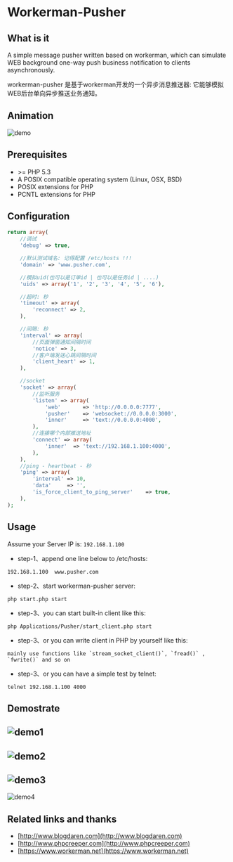 # Workerman-Pusher

## What is it
A simple message pusher written based on workerman, which can simulate WEB background one-way push business notification to clients asynchronously.

workerman-pusher 是基于workerman开发的一个异步消息推送器: 它能够模拟WEB后台单向异步推送业务通知。

## Animation
![demo](https://github.com/blogdaren/workerman-pusher/blob/master/media/demo.gif)

## Prerequisites
* \>= PHP 5.3
* A POSIX compatible operating system (Linux, OSX, BSD)  
* POSIX extensions for PHP  
* PCNTL extensions for PHP  

## Configuration

```php
return array(
    //调试
    'debug' => true,

    //默认测试域名: 记得配置 /etc/hosts !!!
    'domain' => 'www.pusher.com',

    //模拟uid(也可以是订单id | 也可以是任务id | ....)
    'uids' => array('1', '2', '3', '4', '5', '6'),

    //超时: 秒
    'timeout' => array(
        'reconnect' => 2,
    ),

    //间隔: 秒
    'interval' => array(
        //页面弹窗通知间隔时间
        'notice' => 3,
        //客户端发送心跳间隔时间
        'client_heart' => 1,
    ),

    //socket
    'socket' => array(
        //监听服务
        'listen' => array(
            'web'       => 'http://0.0.0.0:7777',
            'pusher'    => 'websocket://0.0.0.0:3000',
            'inner'     => 'text://0.0.0.0:4000',
        ),
        //连接哪个内部推送地址
        'connect' => array(
            'inner'  => 'text://192.168.1.100:4000',
        ),
    ),
    //ping - heartbeat - 秒
    'ping' => array(
        'interval' => 10,
        'data'     => '',
        'is_force_client_to_ping_server'    => true,
    ),
);
```

## Usage

Assume your Server IP is: ```192.168.1.100```

* step-1、append one line below to /etc/hosts:

```
192.168.1.100  www.pusher.com
```

* step-2、start workerman-pusher server:

```
php start.php start
```

* step-3、you can start built-in client like this:

```
php Applications/Pusher/start_client.php start
```

* step-3、or you can write client in PHP by yourself like this:

```
mainly use functions like `stream_socket_client()`, `fread()` , `fwrite()` and so on
```

* step-3、or you can have a simple test by telnet:

```
telnet 192.168.1.100 4000
```


## Demostrate
![demo1](https://github.com/blogdaren/workerman-pusher/blob/master/media/demo-1.png)
----
![demo2](https://github.com/blogdaren/workerman-pusher/blob/master/media/demo-2.png)
----
![demo3](https://github.com/blogdaren/workerman-pusher/blob/master/media/demo-3.png)
----
![demo4](https://github.com/blogdaren/workerman-pusher/blob/master/media/demo-4.png)


## Related links and thanks

* [http://www.blogdaren.com](http://www.blogdaren.com)
* [http://www.phpcreeper.com](http://www.phpcreeper.com)
* [https://www.workerman.net](https://www.workerman.net)

